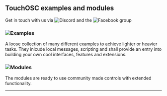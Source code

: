 ## TouchOSC examples and modules

Get in touch with us via ![Discord](https://discord.io/TouchOSC) and  the ![Facebook group](https://www.facebook.com/groups/TouchOSCTemplatesMakers) 

### ![Examples](/examples)

A loose collection of many different examples to achieve lighter or heavier tasks. 
They inlcude local messages, scripting and shall provide an entry into building your own cool interfaces, features and extensions.

### ![Modules](/modules)

The modules are ready to use community made controls with extended functionality.


---

